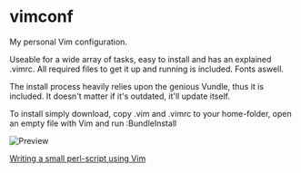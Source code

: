 vimconf
=======

My personal Vim configuration.

Useable for a wide array of tasks, easy to install and has an explained .vimrc.
All required files to get it up and running is included. Fonts aswell. 

The install process heavily relies upon the genious Vundle, thus it is included. 
It doesn't matter if it's outdated, it'll update itself.

To install simply download, copy .vim and .vimrc to your home-folder, open an empty file with Vim and run
    :BundleInstall

![Preview](https://raw.github.com/timss/vimconf/master/img/vim.png "Vim screenshot")

[Writing a small perl-script using Vim](http://youtu.be/DrzAuLsxgwU)
